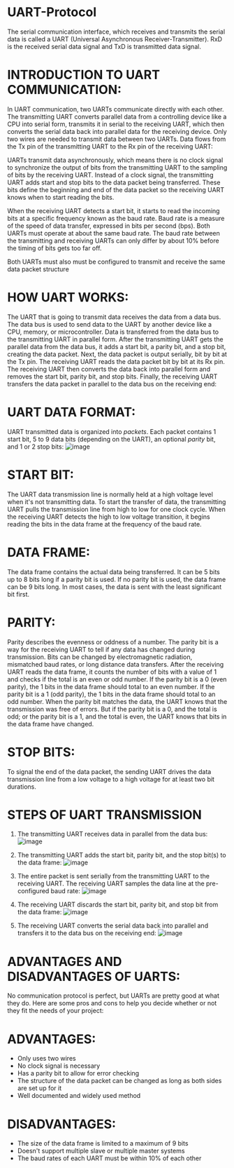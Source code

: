 # UART-Protocol

 The serial communication interface, which receives and transmits the serial data is called a UART (Universal Asynchronous Receiver-Transmitter). RxD is the received serial data signal and TxD is transmitted data signal.

# INTRODUCTION TO UART COMMUNICATION:

In UART communication, two UARTs communicate directly with each other. The transmitting UART converts parallel data from a controlling device like a CPU into serial form, transmits it in serial to the receiving UART, which then converts the serial data back into parallel data for the receiving device. Only two wires are needed to transmit data between two UARTs. Data flows from the Tx pin of the transmitting UART to the Rx pin of the receiving UART:

UARTs transmit data asynchronously, which means there is no clock signal to synchronize the output of bits from the transmitting UART to the sampling of bits by the receiving UART. Instead of a clock signal, the transmitting UART adds start and stop bits to the data packet being transferred. These bits define the beginning and end of the data packet so the receiving UART knows when to start reading the bits.

When the receiving UART detects a start bit, it starts to read the incoming bits at a specific frequency known as the baud rate. Baud rate is a measure of the speed of data transfer, expressed in bits per second (bps). Both UARTs must operate at about the same baud rate. The baud rate between the transmitting and receiving UARTs can only differ by about 10% before the timing of bits gets too far off.

Both UARTs must also must be configured to transmit and receive the same data packet structure

# HOW UART WORKS:

The UART that is going to transmit data receives the data from a data bus. The data bus is used to send data to the UART by another device like a CPU, memory, or microcontroller. Data is transferred from the data bus to the transmitting UART in parallel form. After the transmitting UART gets the parallel data from the data bus, it adds a start bit, a parity bit, and a stop bit, creating the data packet. Next, the data packet is output serially, bit by bit at the Tx pin. The receiving UART reads the data packet bit by bit at its Rx pin. The receiving UART then converts the data back into parallel form and removes the start bit, parity bit, and stop bits. Finally, the receiving UART transfers the data packet in parallel to the data bus on the receiving end:

# UART DATA FORMAT:

UART transmitted data is organized into _packets_. Each packet contains 1 start bit, 5 to 9 data bits (depending on the UART), an optional _parity_ bit, and 1 or 2 stop bits:
![image](https://user-images.githubusercontent.com/56084662/185549928-90b921e7-f42b-4c6d-b730-f49bef199164.png)

# START BIT:

The UART data transmission line is normally held at a high voltage level when it's not transmitting data. To start the transfer of data, the transmitting UART pulls the transmission line from high to low for one clock cycle. When the receiving UART detects the high to low voltage transition, it begins reading the bits in the data frame at the frequency of the baud rate.

# DATA FRAME:

The data frame contains the actual data being transferred. It can be 5 bits up to 8 bits long if a parity bit is used. If no parity bit is used, the data frame can be 9 bits long. In most cases, the data is sent with the least significant bit first.

# PARITY:

Parity describes the evenness or oddness of a number. The parity bit is a way for the receiving UART to tell if any data has changed during transmission. Bits can be changed by electromagnetic radiation, mismatched baud rates, or long distance data transfers. After the receiving UART reads the data frame, it counts the number of bits with a value of 1 and checks if the total is an even or odd number. If the parity bit is a 0 (even parity), the 1 bits in the data frame should total to an even number. If the parity bit is a 1 (odd parity), the 1 bits in the data frame should total to an odd number. When the parity bit matches the data, the UART knows that the transmission was free of errors. But if the parity bit is a 0, and the total is odd; or the parity bit is a 1, and the total is even, the UART knows that bits in the data frame have changed.

# STOP BITS:

To signal the end of the data packet, the sending UART drives the data transmission line from a low voltage to a high voltage for at least two bit durations.

# STEPS OF UART TRANSMISSION

1. The transmitting UART receives data in parallel from the data bus:
![image](https://user-images.githubusercontent.com/56084662/185549982-97c650a9-5915-4ed2-92e6-d2b0d13a33ea.png)

2. The transmitting UART adds the start bit, parity bit, and the stop bit(s) to the data frame:
![image](https://user-images.githubusercontent.com/56084662/185550008-825acf62-1f62-4c84-a011-03a6375ab9b9.png)

3. The entire packet is sent serially from the transmitting UART to the receiving UART. The receiving UART samples the data line at the pre-configured baud rate:
![image](https://user-images.githubusercontent.com/56084662/185550029-e8a5dfa8-2a3b-4433-9090-c028fa2b7926.png)

4.  The receiving UART discards the start bit, parity bit, and stop bit from the data frame:
![image](https://user-images.githubusercontent.com/56084662/185550047-b4de8d7a-d29b-4a11-a21b-60f6f5a50eda.png)

5. The receiving UART converts the serial data back into parallel and transfers it to the data bus on the receiving end:
![image](https://user-images.githubusercontent.com/56084662/185550073-cf21588e-ad2b-49e9-b544-86fab9c618e5.png)



# ADVANTAGES AND DISADVANTAGES OF UARTS:

No communication protocol is perfect, but UARTs are pretty good at what they do. Here are some pros and cons to help you decide whether or not they fit the needs of your project:

# ADVANTAGES:

- Only uses two wires
- No clock signal is necessary
- Has a parity bit to allow for error checking
- The structure of the data packet can be changed as long as both sides are set up for it
- Well documented and widely used method

# DISADVANTAGES:

- The size of the data frame is limited to a maximum of 9 bits
- Doesn't support multiple slave or multiple master systems
- The baud rates of each UART must be within 10% of each other
